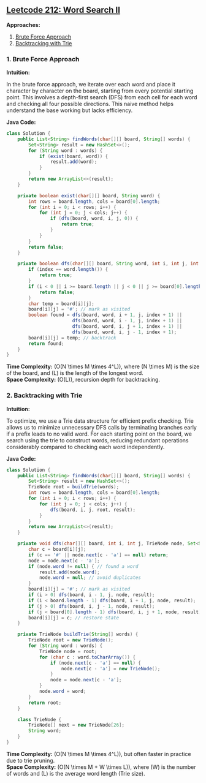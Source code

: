 ## [Leetcode 212: Word Search II](https://leetcode.com/problems/word-search-ii/)

**Approaches:**

1. [Brute Force Approach](#brute-force-approach)  
2. [Backtracking with Trie](#backtracking-with-trie)

### 1. Brute Force Approach

**Intuition:**

In the brute force approach, we iterate over each word and place it character by character on the board, starting from every potential starting point. This involves a depth-first search (DFS) from each cell for each word and checking all four possible directions. This naive method helps understand the base working but lacks efficiency.

**Java Code:**

```java
class Solution {
    public List<String> findWords(char[][] board, String[] words) {
        Set<String> result = new HashSet<>();
        for (String word : words) {
            if (exist(board, word)) {
                result.add(word);
            }
        }
        return new ArrayList<>(result);
    }

    private boolean exist(char[][] board, String word) {
        int rows = board.length, cols = board[0].length;
        for (int i = 0; i < rows; i++) {
            for (int j = 0; j < cols; j++) {
                if (dfs(board, word, i, j, 0)) {
                    return true;
                }
            }
        }
        return false;
    }

    private boolean dfs(char[][] board, String word, int i, int j, int index) {
        if (index == word.length()) {
            return true;
        }
        if (i < 0 || i >= board.length || j < 0 || j >= board[0].length || board[i][j] != word.charAt(index)) {
            return false;
        }
        char temp = board[i][j];
        board[i][j] = '#'; // mark as visited
        boolean found = dfs(board, word, i + 1, j, index + 1) ||
                        dfs(board, word, i - 1, j, index + 1) ||
                        dfs(board, word, i, j + 1, index + 1) ||
                        dfs(board, word, i, j - 1, index + 1);
        board[i][j] = temp; // backtrack
        return found;
    }
}
```

**Time Complexity:** \(O(N \times M \times 4^L)\), where \(N \times M\) is the size of the board, and \(L\) is the length of the longest word.  
**Space Complexity:** \(O(L)\), recursion depth for backtracking.

### 2. Backtracking with Trie

**Intuition:**

To optimize, we use a Trie data structure for efficient prefix checking. Trie allows us to minimize unnecessary DFS calls by terminating branches early if a prefix leads to no valid word. For each starting point on the board, we search using the trie to construct words, reducing redundant operations considerably compared to checking each word independently.

**Java Code:**

```java
class Solution {
    public List<String> findWords(char[][] board, String[] words) {
        Set<String> result = new HashSet<>();
        TrieNode root = buildTrie(words);
        int rows = board.length, cols = board[0].length;
        for (int i = 0; i < rows; i++) {
            for (int j = 0; j < cols; j++) {
                dfs(board, i, j, root, result);
            }
        }
        return new ArrayList<>(result);
    }

    private void dfs(char[][] board, int i, int j, TrieNode node, Set<String> result) {
        char c = board[i][j];
        if (c == '#' || node.next[c - 'a'] == null) return;
        node = node.next[c - 'a'];
        if (node.word != null) { // found a word
            result.add(node.word);
            node.word = null; // avoid duplicates
        }
        board[i][j] = '#'; // mark as visited
        if (i > 0) dfs(board, i - 1, j, node, result);
        if (i < board.length - 1) dfs(board, i + 1, j, node, result);
        if (j > 0) dfs(board, i, j - 1, node, result);
        if (j < board[0].length - 1) dfs(board, i, j + 1, node, result);
        board[i][j] = c; // restore state
    }

    private TrieNode buildTrie(String[] words) {
        TrieNode root = new TrieNode();
        for (String word : words) {
            TrieNode node = root;
            for (char c : word.toCharArray()) {
                if (node.next[c - 'a'] == null) {
                    node.next[c - 'a'] = new TrieNode();
                }
                node = node.next[c - 'a'];
            }
            node.word = word;
        }
        return root;
    }

    class TrieNode {
        TrieNode[] next = new TrieNode[26];
        String word;
    }
}
```

**Time Complexity:** \(O(N \times M \times 4^L)\), but often faster in practice due to trie pruning.  
**Space Complexity:** \(O(N \times M + W \times L)\), where \(W\) is the number of words and \(L\) is the average word length (Trie size).

